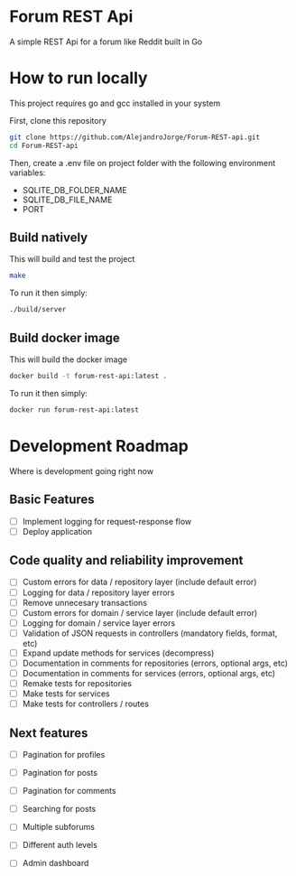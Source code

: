 # Forum REST Api

A simple REST Api for a forum like Reddit built in Go

# How to run locally

This project requires go and gcc installed in your system

First, clone this repository
```bash
git clone https://github.com/AlejandroJorge/Forum-REST-api.git
cd Forum-REST-api
```

Then, create a .env file on project folder with the following environment variables:
- SQLITE_DB_FOLDER_NAME
- SQLITE_DB_FILE_NAME
- PORT

## Build natively

This will build and test the project
```bash
make
```

To run it then simply:
```bash
./build/server
```

## Build docker image

This will build the docker image
```bash
docker build -t forum-rest-api:latest .
```

To run it then simply:
```bash
docker run forum-rest-api:latest
```

# Development Roadmap

Where is development going right now

## Basic Features

- [ ] Implement logging for request-response flow
- [ ] Deploy application

## Code quality and reliability improvement

- [ ] Custom errors for data / repository layer (include default error)
- [ ] Logging for data / repository layer errors
- [ ] Remove unnecesary transactions
- [ ] Custom errors for domain / service layer (include default error)
- [ ] Logging for domain / service layer errors
- [ ] Validation of JSON requests in controllers (mandatory fields, format, etc)
- [ ] Expand update methods for services (decompress)
- [ ] Documentation in comments for repositories (errors, optional args, etc)
- [ ] Documentation in comments for services (errors, optional args, etc)
- [ ] Remake tests for repositories
- [ ] Make tests for services
- [ ] Make tests for controllers / routes

## Next features

- [ ] Pagination for profiles
- [ ] Pagination for posts
- [ ] Pagination for comments
- [ ] Searching for posts
- [ ] Multiple subforums
- [ ] Different auth levels
- [ ] Admin dashboard

